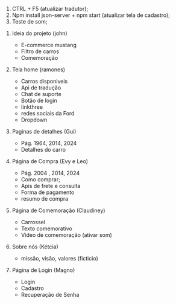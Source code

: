 <!-- Ajustes técnicos -->

1. CTRL + F5 (atualizar tradutor);
2. Npm install json-server + npm start (atualizar tela de cadastro);
3. Teste de som;

<!-- Roteiro de apresentação -->

1. Ideia do projeto (john)
    - E-commerce mustang
    - Filtro de carros
    - Comemoração

2. Tela home (ramones)
    - Carros disponiveis
    - Api de tradução
    - Chat de suporte
    - Botão de login
    - linkthree
    - redes sociais da Ford
    - Dropdown

3. Paginas de detalhes (Gui)
    - Pág. 1964, 2014, 2024
    - Detalhes do carro

4. Página de Compra (Evy e Leo)
    - Pág. 2004 , 2014, 2024
    - Como comprar;
    - Apis de frete e consulta
    - Forma de pagamento
    - resumo de compra

5. Página de Comemoração (Claudiney)
    - Carrossel
    - Texto comemorativo
    - Video de comemoração (ativar som)

6. Sobre nós (Kétcia)
    - missão, visão, valores (ficticio)

7. Página de Login (Magno)
    - Login
    - Cadastro
    - Recuperação de Senha